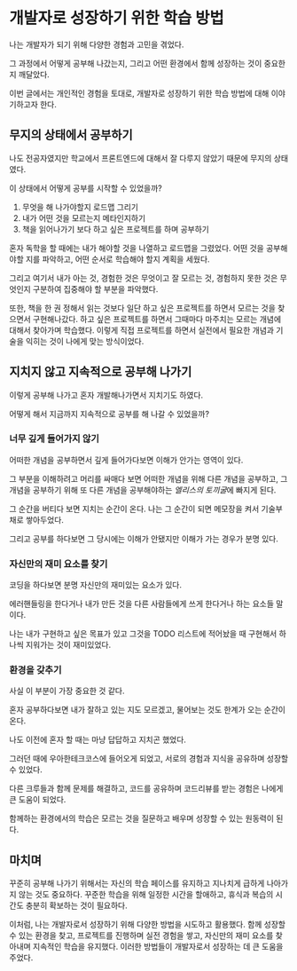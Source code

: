 # 개발자로 성장하기 위한 학습 방법

나는 개발자가 되기 위해 다양한 경험과 고민을 겪었다.

그 과정에서 어떻게 공부해 나갔는지, 그리고 어떤 환경에서 함께 성장하는 것이 중요한지 깨달았다.

이번 글에서는 개인적인 경험을 토대로, 개발자로 성장하기 위한 학습 방법에 대해 이야기하고자 한다.

## 무지의 상태에서 공부하기

나도 전공자였지만 학교에서 프론트엔드에 대해서 잘 다루지 않았기 때문에 무지의 상태였다.

이 상태에서 어떻게 공부를 시작할 수 있었을까?

1. 무엇을 해 나가야할지 로드맵 그리기
2. 내가 어떤 것을 모르는지 메타인지하기
3. 책을 읽어나가기 보다 하고 싶은 프로젝트를 하며 공부하기

혼자 독학을 할 때에는 내가 해야할 것을 나열하고 로드맵을 그렸었다. 어떤 것을 공부해야할 지를 파악하고, 어떤 순서로 학습해야 할지 계획을 세웠다.

그리고 여기서 내가 아는 것, 경험한 것은 무엇이고 잘 모르는 것, 경험하지 못한 것은 무엇인지 구분하여 집중해야 할 부분을 파악했다.

또한, 책을 한 권 정해서 읽는 것보다 일단 하고 싶은 프로젝트를 하면서 모르는 것을 찾으면서 구현해나갔다. 하고 싶은 프로젝트를 하면서 그때마다 마주치는 모르는 개념에 대해서 찾아가며 학습했다. 이렇게 직접 프로젝트를 하면서 실전에서 필요한 개념과 기술을 익히는 것이 나에게 맞는 방식이었다.

## 지치지 않고 지속적으로 공부해 나가기

이렇게 공부해 나가고 혼자 개발해나가면서 지치기도 하였다.

어떻게 해서 지금까지 지속적으로 공부를 해 나갈 수 있었을까?

### 너무 깊게 들어가지 않기

어떠한 개념을 공부하면서 깊게 들어가다보면 이해가 안가는 영역이 있다.

그 부분을 이해하려고 머리를 싸매다 보면 어떠한 개념을 위해 다른 개념을 공부하고, 그 개념을 공부하기 위해 또 다른 개념을 공부해야하는 *엘리스의 토끼굴*에 빠지게 된다.

그 순간을 버티다 보면 지치는 순간이 온다. 나는 그 순간이 되면 메모장을 켜서 기술부채로 쌓아두었다.

그리고 공부를 하다보면 그 당시에는 이해가 안됐지만 이해가 가는 경우가 분명 있다.

### 자신만의 재미 요소를 찾기

코딩을 하다보면 분명 자신만의 재미있는 요소가 있다.

에러핸들링을 한다거나 내가 만든 것을 다른 사람들에게 쓰게 한다거나 하는 요소들 말이다.

나는 내가 구현하고 싶은 목표가 있고 그것을 TODO 리스트에 적어놨을 때 구현해서 하나씩 지워가는 것이 재미있었다.

### 환경을 갖추기

사실 이 부분이 가장 중요한 것 같다.

혼자 공부하다보면 내가 잘하고 있는 지도 모르겠고, 물어보는 것도 한계가 오는 순간이 온다.

나도 이전에 혼자 할 때는 마냥 답답하고 지치곤 했었다.

그러던 때에 우아한테크코스에 들어오게 되었고, 서로의 경험과 지식을 공유하며 성장할 수 있었다.

다른 크루들과 함께 문제를 해결하고, 코드를 공유하며 코드리뷰를 받는 경험은 나에게 큰 도움이 되었다.

함께하는 환경에서의 학습은 모르는 것을 질문하고 배우며 성장할 수 있는 원동력이 된다.

## 마치며

꾸준히 공부해 나가기 위해서는 자신의 학습 페이스를 유지하고 지나치게 급하게 나아가지 않는 것도 중요하다. 꾸준한 학습을 위해 일정한 시간을 할애하고, 휴식과 복습의 시간도 충분히 확보하는 것이 필요하다.

이처럼, 나는 개발자로서 성장하기 위해 다양한 방법을 시도하고 활용했다. 함께 성장할 수 있는 환경을 찾고, 프로젝트를 진행하며 실전 경험을 쌓고, 자신만의 재미 요소를 찾아내며 지속적인 학습을 유지했다. 이러한 방법들이 개발자로서 성장하는 데 큰 도움을 주었다.
